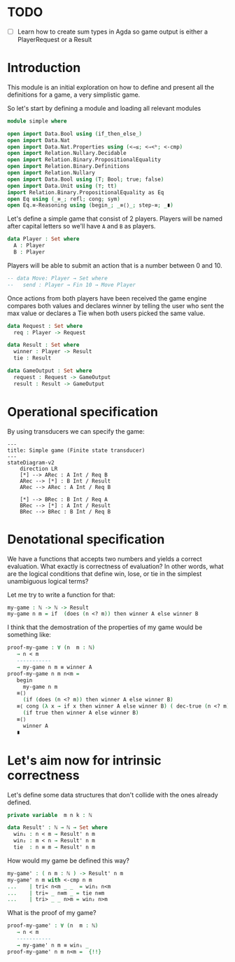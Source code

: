 # TODO

- [ ] Learn how to create sum types in Agda so game output is either a PlayerRequest or a Result

# Introduction

This module is an initial exploration on how to define and present all the definitions for a game, a very simplistic game.

So let's start by defining a module and loading all relevant modules

```agda
module simple where

open import Data.Bool using (if_then_else_)
open import Data.Nat
open import Data.Nat.Properties using (<⇒≤; <⇒<ᵇ; <-cmp)
open import Relation.Nullary.Decidable
open import Relation.Binary.PropositionalEquality
open import Relation.Binary.Definitions
open import Relation.Nullary
open import Data.Bool using (T; Bool; true; false)
open import Data.Unit using (⊤; tt)
import Relation.Binary.PropositionalEquality as Eq
open Eq using (_≡_; refl; cong; sym)
open Eq.≡-Reasoning using (begin_; _≡⟨⟩_; step-≡; _∎)
```

Let's define a simple game that consist of 2 players. Players will be named after capital letters so we'll have `A` and `B` as players.

```agda
data Player : Set where
  A : Player
  B : Player
```

Players will be able to submit an action that is a number between 0 and 10.

```agda
-- data Move: Player → Set where
--   send : Player → Fin 10 → Move Player
```

Once actions from both players have been received the game engine compares both values and declares winner by telling the user who sent
the max value or declares a Tie when both users picked the same value.

```agda
data Request : Set where
  req : Player -> Request

data Result : Set where
  winner : Player -> Result
  tie : Result

data GameOutput : Set where
  request : Request -> GameOutput
  result : Result -> GameOutput
```
# Operational specification

By using transducers we can specify the game:

```mermaid
---
title: Simple game (Finite state transducer)
---
stateDiagram-v2
    direction LR
    [*] --> ARec : A Int / Req B
    ARec --> [*] : B Int / Result
    ARec --> ARec : A Int / Req B

    [*] --> BRec : B Int / Req A
    BRec --> [*] : A Int / Result
    BRec --> BRec : B Int / Req B
```

# Denotational specification

We have a functions that accepts two numbers and yields a correct evaluation. What exactly is correctness of evaluation?
In other words, what are the logical conditions that define win, lose, or tie in the simplest unambiguous logical terms?

Let me try to write a function for that:

```agda
my-game : ℕ -> ℕ -> Result
my-game n m = if  (does (n <? m)) then winner A else winner B
```

I think that the demostration of the properties of my game would be something like:

```agda
proof-my-game : ∀ (n  m : ℕ)
   → n < m
   -----------
   → my-game n m ≡ winner A
proof-my-game n m n<m =
   begin
     my-game n m
   ≡⟨⟩
     (if (does (n <? m)) then winner A else winner B)
   ≡⟨ cong (λ x → if x then winner A else winner B) ( dec-true (n <? m) n<m ) ⟩
     (if true then winner A else winner B)
   ≡⟨⟩
     winner A
   ∎
  ```

# Let's aim now for intrinsic correctness

Let's define some data structures that don't collide with the ones already defined.

```agda
private variable  m n k : ℕ

data Result' : ℕ → ℕ → Set where
  win₁ : n < m → Result' n m
  win₂ : m < n → Result' n m
  tie  : n ≡ m → Result' n m
```

How would my game be defined this way?

```agda
my-game' : ( n m : ℕ ) -> Result' n m
my-game' n m with <-cmp n m
...    | tri< n<m _ _  = win₁ n<m
...    | tri≈ _ n≡m _ = tie n≡m
...    | tri> _ _ n>m = win₂ n>m
```

What is the proof of my game?

```agda
proof-my-game' : ∀ (n  m : ℕ)
   → n < m
   -----------
   → my-game' n m ≡ win₁ _
proof-my-game' n m n<m =  {!!}
```
